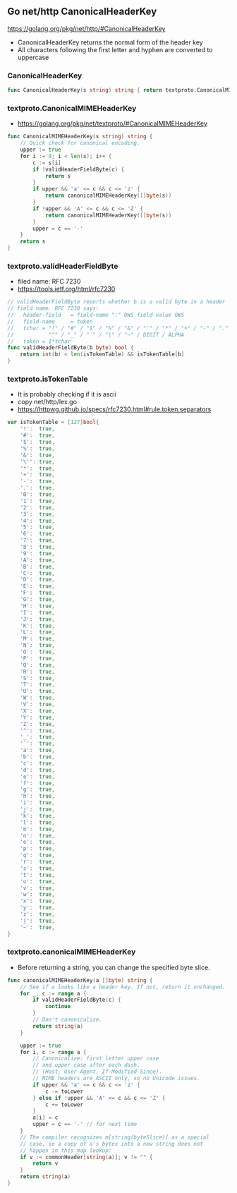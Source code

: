 ## Go net/http CanonicalHeaderKey

https://golang.org/pkg/net/http/#CanonicalHeaderKey

+ CanonicalHeaderKey returns the normal form of the header key
+ All characters following the first letter and hyphen are converted to uppercase

### CanonicalHeaderKey

```go
func CanonicalHeaderKey(s string) string { return textproto.CanonicalMIMEHeaderKey(s) }
```

### textproto.CanonicalMIMEHeaderKey

+ https://golang.org/pkg/net/textproto/#CanonicalMIMEHeaderKey

```go
func CanonicalMIMEHeaderKey(s string) string {
	// Quick check for canonical encoding.
	upper := true
	for i := 0; i < len(s); i++ {
		c := s[i]
		if !validHeaderFieldByte(c) {
			return s
		}
		if upper && 'a' <= c && c <= 'z' {
			return canonicalMIMEHeaderKey([]byte(s))
		}
		if !upper && 'A' <= c && c <= 'Z' {
			return canonicalMIMEHeaderKey([]byte(s))
		}
		upper = c == '-'
	}
	return s
}
```

### textproto.validHeaderFieldByte

+ filed name: RFC 7230
+ https://tools.ietf.org/html/rfc7230

```go
// validHeaderFieldByte reports whether b is a valid byte in a header
// field name. RFC 7230 says:
//   header-field   = field-name ":" OWS field-value OWS
//   field-name     = token
//   tchar = "!" / "#" / "$" / "%" / "&" / "'" / "*" / "+" / "-" / "." /
//           "^" / "_" / "`" / "|" / "~" / DIGIT / ALPHA
//   token = 1*tchar
func validHeaderFieldByte(b byte) bool {
	return int(b) < len(isTokenTable) && isTokenTable[b]
}
```

### textproto.isTokenTable

+ It is probably checking if it is ascii
+ copy net/http/lex.go
+ https://httpwg.github.io/specs/rfc7230.html#rule.token.separators

```go
var isTokenTable = [127]bool{
	'!':  true,
	'#':  true,
	'$':  true,
	'%':  true,
	'&':  true,
	'\'': true,
	'*':  true,
	'+':  true,
	'-':  true,
	'.':  true,
	'0':  true,
	'1':  true,
	'2':  true,
	'3':  true,
	'4':  true,
	'5':  true,
	'6':  true,
	'7':  true,
	'8':  true,
	'9':  true,
	'A':  true,
	'B':  true,
	'C':  true,
	'D':  true,
	'E':  true,
	'F':  true,
	'G':  true,
	'H':  true,
	'I':  true,
	'J':  true,
	'K':  true,
	'L':  true,
	'M':  true,
	'N':  true,
	'O':  true,
	'P':  true,
	'Q':  true,
	'R':  true,
	'S':  true,
	'T':  true,
	'U':  true,
	'W':  true,
	'V':  true,
	'X':  true,
	'Y':  true,
	'Z':  true,
	'^':  true,
	'_':  true,
	'`':  true,
	'a':  true,
	'b':  true,
	'c':  true,
	'd':  true,
	'e':  true,
	'f':  true,
	'g':  true,
	'h':  true,
	'i':  true,
	'j':  true,
	'k':  true,
	'l':  true,
	'm':  true,
	'n':  true,
	'o':  true,
	'p':  true,
	'q':  true,
	'r':  true,
	's':  true,
	't':  true,
	'u':  true,
	'v':  true,
	'w':  true,
	'x':  true,
	'y':  true,
	'z':  true,
	'|':  true,
	'~':  true,
}
```

### textproto.canonicalMIMEHeaderKey

+ Before returning a string, you can change the specified byte slice.

```go
func canonicalMIMEHeaderKey(a []byte) string {
	// See if a looks like a header key. If not, return it unchanged.
	for _, c := range a {
		if validHeaderFieldByte(c) {
			continue
		}
		// Don't canonicalize.
		return string(a)
	}

	upper := true
	for i, c := range a {
		// Canonicalize: first letter upper case
		// and upper case after each dash.
		// (Host, User-Agent, If-Modified-Since).
		// MIME headers are ASCII only, so no Unicode issues.
		if upper && 'a' <= c && c <= 'z' {
			c -= toLower
		} else if !upper && 'A' <= c && c <= 'Z' {
			c += toLower
		}
		a[i] = c
		upper = c == '-' // for next time
	}
	// The compiler recognizes m[string(byteSlice)] as a special
	// case, so a copy of a's bytes into a new string does not
	// happen in this map lookup:
	if v := commonHeader[string(a)]; v != "" {
		return v
	}
	return string(a)
}
```
